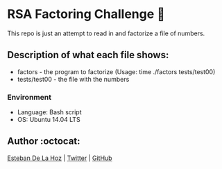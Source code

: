 # RSA Factoring Challenge :scorpion:
This repo is just an attempt to read in and factorize a file of numbers.

## Description of what each file shows:
* factors - the program to factorize (Usage: time ./factors tests/test00)
* tests/test00 - the file with the numbers
### Environment
* Language: Bash script
* OS: Ubuntu 14.04 LTS

## Author :octocat:

[Esteban De La Hoz](https://www.linkedin.com/in/manuel-dinis-junior/) | [Twitter](https://twitter.com/manueldinisjr) | [GitHub](https://github.com/manueldinisjunior)
